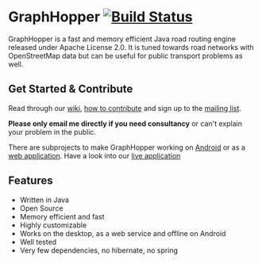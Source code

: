 # GraphHopper [![Build Status](https://secure.travis-ci.org/initdch/graphhopper.png?branch=master)](http://travis-ci.org/initdch/graphhopper)

GraphHopper is a fast and memory efficient Java road routing engine released under Apache License 2.0.
It is tuned towards road networks with OpenStreetMap data but can be useful for public transport problems as well.


Get Started & Contribute
---------------

Read through our [wiki](https://github.com/graphhopper/graphhopper/wiki/), 
[how to contribute](https://github.com/graphhopper/graphhopper/blob/master/CONTRIBUTING.md) and 
sign up to the [mailing list](http://graphhopper.com/#developers).

**Please only email me directly if you need consultancy** or can't explain your problem in the public.

There are subprojects to make GraphHopper working on [Android](https://github.com/graphhopper/graphhopper/wiki/Android) or 
as a [web application](https://github.com/graphhopper/graphhopper/tree/master/web). Have a look into our [live application](http://graphhopper.com/maps)


Features
---------------

 * Written in Java
 * Open Source
 * Memory efficient and fast
 * Highly customizable
 * Works on the desktop, as a web service and offline on Android
 * Well tested
 * Very few dependencies, no hibernate, no spring
